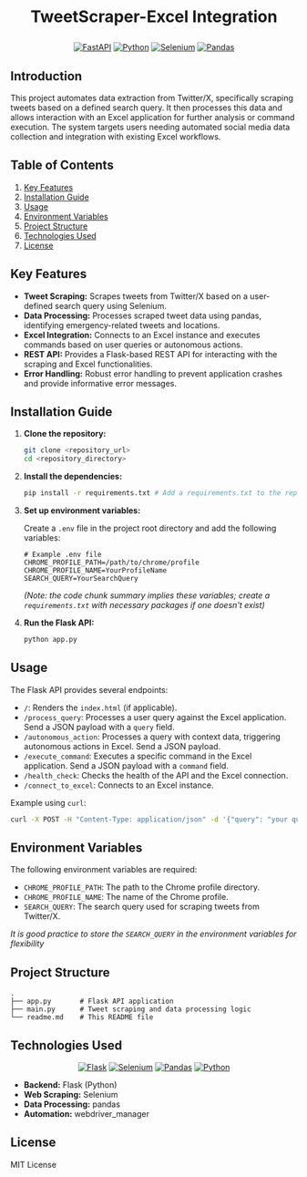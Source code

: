 # <p align="center">TweetScraper-Excel Integration</p>

<p align="center">
    <a href="#"><img src="https://img.shields.io/badge/FastAPI-005571?style=for-the-badge&logo=fastapi" alt="FastAPI"></a>
    <a href="#"><img src="https://img.shields.io/badge/Python-3776AB?style=for-the-badge&logo=python&logoColor=white" alt="Python"></a>
    <a href="#"><img src="https://img.shields.io/badge/Selenium-4DB33D?style=for-the-badge&logo=selenium&logoColor=white" alt="Selenium"></a>
    <a href="#"><img src="https://img.shields.io/badge/pandas-150458?style=for-the-badge&logo=pandas&logoColor=white" alt="Pandas"></a>
</p>

## Introduction

This project automates data extraction from Twitter/X, specifically scraping tweets based on a defined search query. It then processes this data and allows interaction with an Excel application for further analysis or command execution. The system targets users needing automated social media data collection and integration with existing Excel workflows.

## Table of Contents

1.  [Key Features](#key-features)
2.  [Installation Guide](#installation-guide)
3.  [Usage](#usage)
4.  [Environment Variables](#environment-variables)
5.  [Project Structure](#project-structure)
6.  [Technologies Used](#technologies-used)
7.  [License](#license)

## Key Features

*   **Tweet Scraping:** Scrapes tweets from Twitter/X based on a user-defined search query using Selenium.
*   **Data Processing:** Processes scraped tweet data using pandas, identifying emergency-related tweets and locations.
*   **Excel Integration:** Connects to an Excel instance and executes commands based on user queries or autonomous actions.
*   **REST API:** Provides a Flask-based REST API for interacting with the scraping and Excel functionalities.
*   **Error Handling:** Robust error handling to prevent application crashes and provide informative error messages.

## Installation Guide

1.  **Clone the repository:**

    ```bash
    git clone <repository_url>
    cd <repository_directory>
    ```

2.  **Install the dependencies:**

    ```bash
    pip install -r requirements.txt # Add a requirements.txt to the repo, if one is needed.  It is good practice.
    ```

3.  **Set up environment variables:**

    Create a `.env` file in the project root directory and add the following variables:

    ```
    # Example .env file
    CHROME_PROFILE_PATH=/path/to/chrome/profile
    CHROME_PROFILE_NAME=YourProfileName
    SEARCH_QUERY=YourSearchQuery
    ```
    *(Note: the code chunk summary implies these variables; create a `requirements.txt` with necessary packages if one doesn't exist)*

4.  **Run the Flask API:**

    ```bash
    python app.py
    ```

## Usage

The Flask API provides several endpoints:

*   `/`: Renders the `index.html` (if applicable).
*   `/process_query`: Processes a user query against the Excel application.  Send a JSON payload with a `query` field.
*   `/autonomous_action`: Processes a query with context data, triggering autonomous actions in Excel. Send a JSON payload.
*   `/execute_command`: Executes a specific command in the Excel application. Send a JSON payload with a `command` field.
*   `/health_check`: Checks the health of the API and the Excel connection.
*   `/connect_to_excel`: Connects to an Excel instance.

Example using `curl`:

```bash
curl -X POST -H "Content-Type: application/json" -d '{"query": "your query"}' http://localhost:5000/process_query
```

## Environment Variables

The following environment variables are required:

*   `CHROME_PROFILE_PATH`: The path to the Chrome profile directory.
*   `CHROME_PROFILE_NAME`: The name of the Chrome profile.
*   `SEARCH_QUERY`: The search query used for scraping tweets from Twitter/X.

*It is good practice to store the `SEARCH_QUERY` in the environment variables for flexibility*

## Project Structure

```
.
├── app.py       # Flask API application
├── main.py      # Tweet scraping and data processing logic
└── readme.md    # This README file
```

## Technologies Used

<p align="center">
    <a href="#"><img src="https://img.shields.io/badge/Flask-000000?style=for-the-badge&logo=flask&logoColor=white" alt="Flask"></a>
    <a href="#"><img src="https://img.shields.io/badge/Selenium-4DB33D?style=for-the-badge&logo=selenium&logoColor=white" alt="Selenium"></a>
    <a href="#"><img src="https://img.shields.io/badge/pandas-150458?style=for-the-badge&logo=pandas&logoColor=white" alt="Pandas"></a>
    <a href="#"><img src="https://img.shields.io/badge/Python-3776AB?style=for-the-badge&logo=python&logoColor=white" alt="Python"></a>
</p>

*   **Backend:** Flask (Python)
*   **Web Scraping:** Selenium
*   **Data Processing:** pandas
*   **Automation:** webdriver\_manager

## License

MIT License